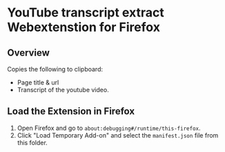 # YouTube transcript extract Webextenstion for Firefox

## Overview

Copies the following to clipboard:
- Page title & url
- Transcript of the youtube video.


## Load the Extension in Firefox
1. Open Firefox and go to `about:debugging#/runtime/this-firefox`.
2. Click "Load Temporary Add-on" and select the `manifest.json` file from this folder.
